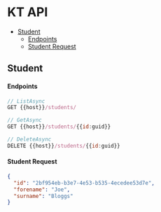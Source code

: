 # KT API

- [Student](#student)
  - [Endpoints](#endpoints)
  - [Student Request](#student-request)

## Student

#### Endpoints
```js
// ListAsync
GET {{host}}/students/
```

```js
// GetAsync
GET {{host}}/students/{{id:guid}}
```

```js
// DeleteAsync
DELETE {{host}}/students/{{id:guid}}
```

#### Student Request
```json
{
  "id": "2bf954eb-b3e7-4e53-b535-4ecedee53d7e",
  "forename": "Joe",
  "surname": "Bloggs"
}
```
